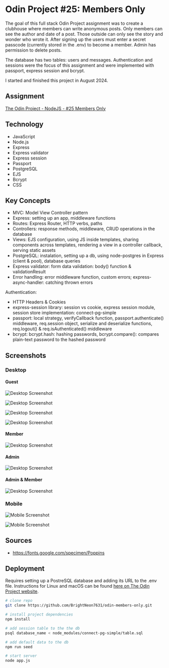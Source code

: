 # Odin Project #25: Members Only

The goal of this full stack Odin Project assignment was to create a clubhouse where members can write anonymous posts. Only members can see the author and date of a post. Those outside  can only see the story and wonder who wrote it. After signing up the users must enter a secret passcode (currently stored in the .env) to become a member. Admin has permission to delete posts.

The database has two tables: users and messages. Authentication and sessions were the focus of this assignment and were implemented with passport, express session and bcrypt. 

I started and finished this project in August 2024.

## Assignment

[The Odin Project - NodeJS - #25 Members Only](https://www.theodinproject.com/lessons/node-path-nodejs-members-only)

## Technology

- JavaScript
- Node.js
- Express
- Express validator
- Express session
- Passport
- PostgreSQL
- EJS
- Bcrypt
- CSS

## Key Concepts

- MVC: Model View Controller pattern
- Express: setting up an app, middleware functions
- Routes: Express Router, HTTP verbs, paths
- Controllers: response methods, middleware, CRUD operations in the database
- Views: EJS configuration, using JS inside templates, sharing components across templates, rendering a view in a controller callback, serving static assets
- PostgreSQL: instalation, setting up a db, using node-postgres in Express (client & pool), database queries
- Express validator: form data validation: body() function & validationResult
- Error handling: error middleware function, custom errors; express-async-handler: catching thrown errors 

Authentication:
- HTTP Headers & Cookies
- express-session library: session vs cookie, express session module, session store implementation: connect-pg-simple
- passport: local strategy, verifyCallback function, passport.authenticate() middleware, req.session object, serialize and deserialize functions, req.logout() & req.isAuthenticated() middleware
- bcrypt: bcrypt.hash: hashing passwords, bcrypt.compare(): compares plain-text password to the hashed password

## Screenshots

### Desktop

#### Guest

![Desktop Screenshot](screenshots/desktop1.png)

![Desktop Screenshot](screenshots/desktop5.png)

![Desktop Screenshot](screenshots/desktop7.png)

![Desktop Screenshot](screenshots/desktop6.png)

#### Member

![Desktop Screenshot](screenshots/desktop2.png)

#### Admin

![Desktop Screenshot](screenshots/desktop3.png)

#### Admin & Member

![Desktop Screenshot](screenshots/desktop4.png)

### Mobile

![Mobile Screenshot](screenshots/mobile1.png)

![Mobile Screenshot](screenshots/mobile2.png)

## Sources

- https://fonts.google.com/specimen/Poppins

## Deployment

Requires setting up a PostreSQL database and adding its URL to the .env file. Instructions for Linux and macOS can be found [here on The Odin Project website](https://www.theodinproject.com/lessons/nodejs-installing-postgresql).

```bash
# clone repo
git clone https://github.com/BrightNeon7631/odin-members-only.git

# install project dependencies
npm install

# add session table to the the db
psql database_name < node_modules/connect-pg-simple/table.sql

# add default data to the db
npm run seed

# start server
node app.js
```

